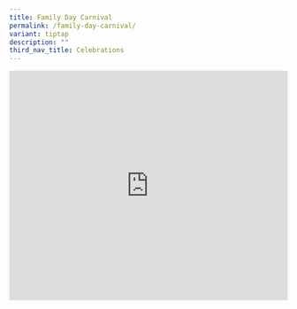 ```yaml
---
title: Family Day Carnival
permalink: /family-day-carnival/
variant: tiptap
description: ""
third_nav_title: Celebrations
---
```

<div class="iframe-wrapper">
<iframe height="415" width="100%" allowfullscreen="true" frameborder="0" src="https://docs.google.com/presentation/d/1L0Waed5WqLjmTAJyOTUw8PQmhM1mQ4h0P87KSGlPcqk/embed?start=true&amp;loop=true&amp;delayms=3000"></iframe>
</div>
<p></p>